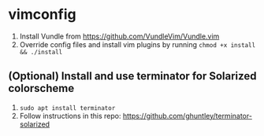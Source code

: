 # vimconfig

1. Install Vundle from https://github.com/VundleVim/Vundle.vim
2. Override config files and install vim plugins by running `chmod +x install && ./install`

## (Optional) Install and use terminator for Solarized colorscheme

1. `sudo apt install terminator`
2. Follow instructions in this repo: https://github.com/ghuntley/terminator-solarized
